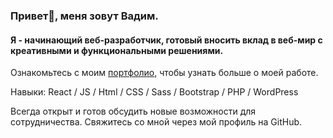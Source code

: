 ### Привет👋, меня зовут Вадим.

#### Я - начинающий веб-разработчик, готовый вносить вклад в веб-мир с креативными и функциональными решениями.

Ознакомьтесь с моим [портфолио](https://vadim-strakhov.github.io/), чтобы узнать больше о моей работе.

Навыки: React / JS / Html / CSS / Sass / Bootstrap / PHP / WordPress

Всегда открыт и готов обсудить новые возможности для сотрудничества.
Свяжитесь со мной через мой профиль на GitHub.
